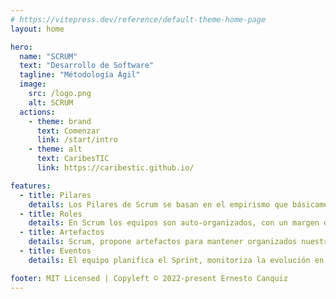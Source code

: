 ```yaml
---
# https://vitepress.dev/reference/default-theme-home-page
layout: home

hero:
  name: "SCRUM"
  text: "Desarrollo de Software"
  tagline: "Métodología Ágil"
  image:
    src: /logo.png
    alt: SCRUM
  actions:
    - theme: brand
      text: Comenzar
      link: /start/intro
    - theme: alt
      text: CaribesTIC
      link: https://caribestic.github.io/

features:
  - title: Pilares
    details: Los Pilares de Scrum se basan en el empirismo que básicamente consiste en aprender y mejorar de los errores pasados.
  - title: Roles
    details: En Scrum los equipos son auto-organizados, con un margen de maniobra suficiente para tomar las decisiones que consideren oportunas.
  - title: Artefactos
    details: Scrum, propone artefactos para mantener organizados nuestros proyectos. Estos ayudan a planificar y revisar cada uno de los Sprints.
  - title: Eventos
    details: El equipo planifica el Sprint, monitoriza la evolución en reuniones breves diarias y al finalizar cada Sprint se revisa y evalua el incremento en equipo.

footer: MIT Licensed | Copyleft © 2022-present Ernesto Canquiz
---
```



